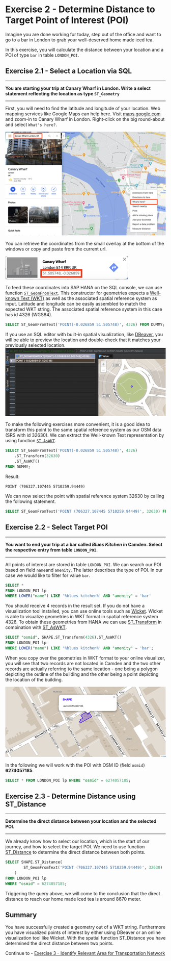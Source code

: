 # Exercise 2 - Determine Distance to Target Point of Interest (POI)

Imagine you are done working for today, step out of the office and want to go to a bar in London to grab your well-deserved home made iced tea.

In this exercise, you will calculate the distance between your location and a POI of type
`bar` in table `LONDON_POI`.

## Exercise 2.1 - Select a Location via SQL <a name="subex1"></a>
---
**You are starting your trip at Canary Wharf in London. Write a select statement reflecting the location as type `ST_Geometry`**

---

First, you will need to find the latitude and longitude of your location. Web mapping services like Google Maps can help here. Visit [maps.google.com](https://www.google.com/maps) and zoom-in to Canary Wharf in London. Right-click on the big round-about and select `What's here?`.

![](images/gmaps_whats_here.png)

You can retrieve the coordinates from the small overlay at the bottom of the windows or copy and paste from the current url.

![](images/gmaps_coordinates.png)

To feed these coordinates into SAP HANA on the SQL console, we can use function [`ST_GeomFromText`](https://help.sap.com/viewer/bc9e455fe75541b8a248b4c09b086cf5/2020_03_QRC/en-US/7a194a8e787c1014bed49b5134e6b930.html). This constructor for geometries expects a [Well-known Text (WKT)](https://en.wikipedia.org/wiki/Well-known_text_representation_of_geometry) as well as the associated spatial reference system as input. Latitude and longitude can be easily assembled to match the expected WKT string. The associated spatial reference system in this case has id 4326 (WGS84).

```sql
SELECT ST_GeomFromText('POINT(-0.026859 51.505748)', 4326) FROM DUMMY;
```

If you use an SQL editor with built-in spatial visualization, like [DBeaver](https://dbeaver.io/), you will be able to preview the location and double-check that it matches your previously selected location.
![](images/dbeaver_preview_location.png)

To make the following exercises more convenient, it is a good idea to transform this point to the same spatial reference system as our OSM data (SRS with id 32630). We can extract the Well-known Text representation by using function [`ST_AsWKT`](https://help.sap.com/viewer/bc9e455fe75541b8a248b4c09b086cf5/2020_03_QRC/en-US/7a169dff787c1014a095b86992806f14.html).

```sql
SELECT ST_GeomFromText('POINT(-0.026859 51.505748)', 4326)
    .ST_Transform(32630)
    .ST_AsWKT()
FROM DUMMY;
```

Result:
```
POINT (706327.107445 5710259.94449)
```

We can now select the point with spatial reference system 32630 by calling the following statement.

```sql
SELECT ST_GeomFromText('POINT (706327.107445 5710259.94449)', 32630) FROM DUMMY;
```

## Exercise 2.2 - Select Target POI <a name="subex2"></a>
---
**You want to end your trip at a bar called _Blues Kitchen_ in Camden. Select the respective entry from table `LONDON_POI`.**

---

All points of interest are stored in table `LONDON_POI`. We can search our POI based on field `name`and `amenity`. The latter describes the type of POI. In our case we would like to filter for value `bar`.

```sql
SELECT * 
FROM LONDON_POI lp 
WHERE LOWER("name") LIKE '%blues kitchen%' AND "amenity" = 'bar'
```

You should receive 4 records in the result set. If you do not have a visualization tool installed, you can use online tools such as [Wicket](https://arthur-e.github.io/Wicket/sandbox-gmaps3.html). Wicket is able to visualize geometries in WKT format in spatial reference system 4326. To obtain these geometries from HANA we can use [ST_Transform](https://help.sap.com/viewer/bc9e455fe75541b8a248b4c09b086cf5/2020_03_QRC/en-US/e2b1e876847a47de86140071ba487881.html) in combination with [ST_AsWKT](https://help.sap.com/viewer/bc9e455fe75541b8a248b4c09b086cf5/2020_03_QRC/en-US/7a169dff787c1014a095b86992806f14.html). 

```sql
SELECT "osmid", SHAPE.ST_Transform(4326).ST_AsWKT() 
FROM LONDON_POI lp 
WHERE LOWER("name") LIKE '%blues kitchen%' AND "amenity" = 'bar';
```

When you copy over the geometries in WKT format to your online visualizer, you will see that two records are not located in Camden and the two other records are actually referring to the same location - one being a polygon depicting the outline of the building and the other being a point depicting the location of the building.

![](images/dbeaver_camden_bar.png)

In the following we will work with the POI with OSM ID (field `osmid`) **6274057185**.

```sql
SELECT * FROM LONDON_POI lp WHERE "osmid" = 6274057185;
```


## Exercise 2.3 - Determine Distance using ST_Distance <a name="subex3"></a>
---
**Determine the direct distance between your location and the selected POI.**

---

We already know how to select our location, which is the start of our journey, and how to select the target POI. We need to use function [ST_Distance](https://help.sap.com/viewer/bc9e455fe75541b8a248b4c09b086cf5/2020_03_QRC/en-US/7a182aa3787c101481f996e3d419c720.html) to determine the direct distance between both points.

```sql
SELECT SHAPE.ST_Distance(
        ST_GeomFromText('POINT (706327.107445 5710259.94449)', 32630)
    ) 
FROM LONDON_POI lp 
WHERE "osmid" = 6274057185;
```

Triggering the query above, we will come to the conclusion that the direct distance to reach our home made iced tea is around 8670 meter.

## Summary

You have successfully created a geometry out of a WKT string. Furthermore you have visualized points of interest by either using DBeaver or an online visualization tool like Wicket. With the spatial function ST_Distance you have determined the direct distance between two points.

Continue to - [Exercise 3 - Identify Relevant Area for Transportation Network](../ex3/README.md)
